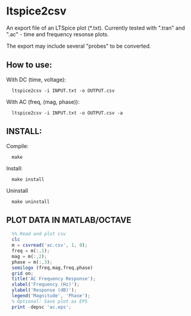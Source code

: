 ltspice2csv
===========

An export file of an LTSpice plot (*.txt). Currently tested with ".tran" and ".ac" - time and frequency resonse plots. 

The export may include several "probes" to be converted.

How to use:
-----------
With DC (time, voltage):

```
  ltspice2csv -i INPUT.txt -o OUTPUT.csv
```

With AC (freq, (mag, phase)):

```
  ltspice2csv -i INPUT.txt -o OUTPUT.csv -a
```

INSTALL:
--------
Compile:

```
  make
```

Install:

```
  make install
```

Uninstall

```
  make uninstall
```

PLOT DATA IN MATLAB/OCTAVE
--------------------------

```octave
  %% Read and plot csv
  clc
  m = csvread('ac.csv', 1, 0);
  freq = m(:,1);
  mag = m(:,2);
  phase = m(:,3);
  semilogx (freq,mag,freq,phase)  
  grid on;
  title('AC Frequency Response');
  xlabel('Frequency (Hz)');
  ylabel('Response (dB)');
  legend('Magnitude', 'Phase');
  % Optional: Save plot as EPS
  print -depsc 'ac.eps';
```
